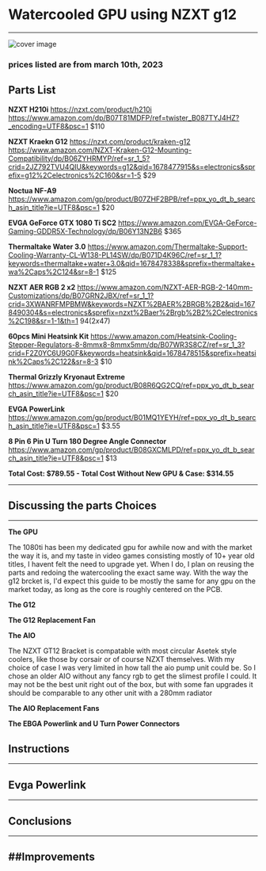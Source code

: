# Watercooled GPU using NZXT g12
--------------------------------------------
![cover image](https://github.com/Maxwell-Hutchinson/Watercooled-GPU/blob/main/Pictures/PXL_20230310_193409571.MP.jpg?raw=true)

### prices listed are from march 10th, 2023

Parts List
----------

**NZXT H210i**
https://nzxt.com/product/h210i
https://www.amazon.com/dp/B07T81MDFP/ref=twister_B087TYJ4HZ?_encoding=UTF8&psc=1
$110

**NZXT Kraekn G12**
https://nzxt.com/product/kraken-g12
https://www.amazon.com/NZXT-Kraken-G12-Mounting-Compatibility/dp/B06ZYHRMYP/ref=sr_1_5?crid=2JZ792TVU4QIU&keywords=g12&qid=1678477915&s=electronics&sprefix=g12%2Celectronics%2C160&sr=1-5
$29

**Noctua NF-A9**
https://www.amazon.com/gp/product/B07ZHF2BPB/ref=ppx_yo_dt_b_search_asin_title?ie=UTF8&psc=1
$20

**EVGA GeForce GTX 1080 Ti SC2**
https://www.amazon.com/EVGA-GeForce-Gaming-GDDR5X-Technology/dp/B06Y13N2B6
$365

**Thermaltake Water 3.0**
https://www.amazon.com/Thermaltake-Support-Cooling-Warranty-CL-W138-PL14SW/dp/B071D4K96C/ref=sr_1_1?keywords=thermaltake+water+3.0&qid=1678478338&sprefix=thermaltake+wa%2Caps%2C124&sr=8-1
$125

**NZXT AER RGB 2 x2**
https://www.amazon.com/NZXT-AER-RGB-2-140mm-Customizations/dp/B07GRN2JBX/ref=sr_1_1?crid=3XWANRFMPBMW&keywords=NZXT%2BAER%2BRGB%2B2&qid=1678490304&s=electronics&sprefix=nzxt%2Baer%2Brgb%2B2%2Celectronics%2C198&sr=1-1&th=1
$94 (2x$47)

**60pcs Mini Heatsink Kit**
https://www.amazon.com/Heatsink-Cooling-Stepper-Regulators-8-8mmx8-8mmx5mm/dp/B07WR3S8CZ/ref=sr_1_3?crid=F2Z0YC6U9G0F&keywords=heatsink&qid=1678478515&sprefix=heatsink%2Caps%2C122&sr=8-3
$10

**Thermal Grizzly Kryonaut Extreme**
https://www.amazon.com/gp/product/B08R6QG2CQ/ref=ppx_yo_dt_b_search_asin_title?ie=UTF8&psc=1
$20

**EVGA PowerLink**
https://www.amazon.com/gp/product/B01MQ1YEYH/ref=ppx_yo_dt_b_search_asin_title?ie=UTF8&psc=1
$3.55

**8 Pin 6 Pin U Turn 180 Degree Angle Connector**
https://www.amazon.com/gp/product/B08GXCMLPD/ref=ppx_yo_dt_b_search_asin_title?ie=UTF8&psc=1
$13

**Total Cost: $789.55 - Total Cost Without New GPU & Case: $314.55**

------------------------------------------------------------------------------------

## Discussing the parts Choices
------------------------------------------------------------------------------------

**The GPU**

The 1080ti has been my dedicated gpu for awhile now and with the market the way it is, and my taste in video games consisting mostly of 10+ year old titles, I havent felt the need to upgrade yet. When I do, I plan on reusing the parts and redoing the watercooling the exact same way. With the way the g12 brcket is, I'd expect this guide to be mostly the same for any gpu on the market today, as long as the core is roughly centered on the PCB.

**The G12**

**The G12 Replacement Fan**

**The AIO**

The NZXT GT12 Bracket is compatable with most circular Asetek style coolers, like those by corsair or of course NZXT themselves. With my choice of case I was very limited in how tall the aio pump unit could be. So I chose an older AIO without any fancy rgb to get the slimest profile I could. It may not be the best unit right out of the box, but with some fan upgrades it should be comparable to any other unit with a 280mm radiator

**The AIO Replacement Fans**

**The EBGA Powerlink and U Turn Power Connectors**

## Instructions

---------------------------------------------------------------------------------

## Evga Powerlink
-------------------------------------------------------------------------------

## Conclusions
----------------------------------------------------------------------------

##Improvements
-----------------------------------------------------------------------------

